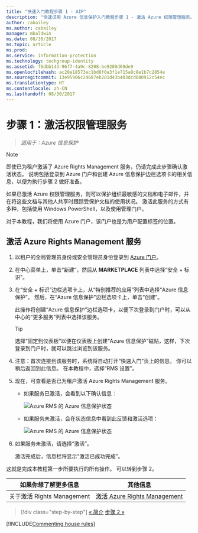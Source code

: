 ```yaml
---
title: "快速入门教程步骤 1 - AIP"
description: "快速试用 Azure 信息保护入门教程步骤 1 - 激活 Azure 权限管理服务。"
author: cabailey
ms.author: cabailey
manager: mbaldwin
ms.date: 08/30/2017
ms.topic: article
ms.prod: 
ms.service: information-protection
ms.technology: techgroup-identity
ms.assetid: f6dbb143-96f7-4a9c-8208-be9280d69de9
ms.openlocfilehash: ac28e18573ec1bd8f0a3f1e715a8c8e1b7c2854e
ms.sourcegitcommit: 13e95906c24687eb281d43b403dcd080912c54ec
ms.translationtype: HT
ms.contentlocale: zh-CN
ms.lasthandoff: 08/30/2017
---
```

# <a name="step-1-activate-the-rights-management-service"></a>步骤 1：激活权限管理服务
 
>*适用于：Azure 信息保护*

> [!NOTE]
>即使已为租户激活了 Azure Rights Management 服务，仍请完成此步骤确认激活状态。 说明包括登录到 Azure 门户和创建 Azure 信息保护边栏选项卡的相关信息，以便为执行步骤 2 做好准备。 

如果已激活 Azure 权限管理服务，则可以保护组织最敏感的文档和电子邮件，并在将这些文档与其他人共享时跟踪受保护文档的使用状况。 激活此服务的方式有多种，包括使用 Windows PowerShell，以及使用管理门户。

对于本教程，我们将使用 Azure 门户，该门户也是为用户配置标签的位置。 

## <a name="to-activate-the-azure-rights-management-service"></a>激活 Azure Rights Management 服务

1. 以租户的全局管理员身份或安全管理员身份登录到 [Azure 门户](https://portal.azure.com)。

2. 在中心菜单上，单击“新建”，然后从 **MARKETPLACE** 列表中选择“安全 + 标识”。 
    
3.  在“安全 + 标识”边栏选项卡上，从“特别推荐的应用”列表中选择“Azure 信息保护”。 然后，在“Azure 信息保护”边栏选项卡上，单击“创建”。
    
    此操作将创建“Azure 信息保护”边栏选项卡，以便下次登录到门户时，可以从中心的“更多服务”列表中选择该服务。 
    
    > [!TIP] 
    > 选择“固定到仪表板”以便在仪表板上创建“Azure 信息保护”磁贴，这样，下次登录到门户时，就可以跳过浏览到该服务。

4. 注意：首次连接到该服务时，系统将自动打开“快速入门”页上的信息。 你可以稍后返回到此信息。 在本教程中，选择“RMS 设置”。  

5. 现在，可查看是否已为租户激活 Azure Rights Management 服务。 
    
    - 如果服务已激活，会看到以下确认信息：
        
        ![Azure RMS 的 Azure 信息保护状态](../media/info-protect-azurerms-activated.png)
        
    - 如果服务未激活，会在状态信息中看到此反馈和激活选项：
        
        ![Azure RMS 的 Azure 信息保护状态](../media/info-protect-azurerms-deactivated.png)

6. 如果服务未激活，请选择“激活”。 

    激活完成后，信息栏将显示“激活已成功完成”。

这就是完成本教程第一步所要执行的所有操作。 可以转到步骤 2。

|如果你想了解更多信息|其他信息|
|--------------------------------|--------------------------|
|关于激活 Rights Management|[激活 Azure Rights Management](../deploy-use/activate-service.md)|


>[!div class="step-by-step"]
[&#171; 简介](infoprotect-quick-start-tutorial.md)
[步骤 2 &#187;](infoprotect-tutorial-step2.md)

[!INCLUDE[Commenting house rules](../includes/houserules.md)]
